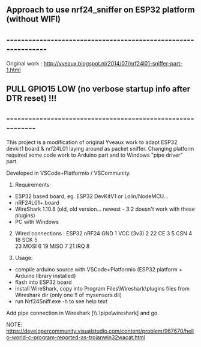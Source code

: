 ## Approach to use nrf24_sniffer on ESP32 platform (without WIFI)
## --------------------------------------------------------------

Original work :  http://yveaux.blogspot.nl/2014/07/nrf24l01-sniffer-part-1.html 

## PULL GPIO15 LOW (no verbose startup info after DTR reset) !!!
## -----------------------------------------------------------


This project is a modification of original Yveaux work to adapt ESP32 devkit1 board & nrf24L01 laying around as packet sniffer.
Changing platform required some code work to Arduino part and to Windows "pipe driver" part.

Developed in VSCode+Platformio / VSCommunity.

1) Requirements:
  - ESP32 based board, eg. ESP32 DevKitV1 or Lolin/NodeMCU...
  - nRF24L01+ board
  - WireShark 1.10.8 (old, old version... newest - 3.2 doesn't work with these plugins)
  - PC with Windows
  
2) Wired connections :
    ESP32                 nRF24
    GND                         1
    VCC (3v3)                   2
    22              CE          3
    5               CSN         4
    18              SCK         5  
    23              MOSI        6
    19              MISO        7
    21              IRQ         8

3) Usage:
  - compile arduino source with VSCode+Platformio (ESP32 platform + Arduino library installed)
  - flash into ESP32 board
  - install WireShark, copy into Program Files\Wireshark\plugins files from Wireshark dir (only one !! of mysensors.dll)
  - run Nrf24Sniff.exe -h to see help text
  
Add pipe connection in Wireshark [\\\\.\pipe\wireshark] and go.

NOTE:
https://developercommunity.visualstudio.com/content/problem/967670/hello-world-c-program-reported-as-trojanwin32wacat.html

